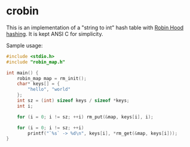 # crobin

This is an implementation of a "string to int" hash table with [Robin Hood hashing](https://en.wikipedia.org/wiki/Hash_table#Robin_Hood_hashing). It is kept ANSI C for simplicity.

Sample usage:

```c
#include <stdio.h>
#include "robin_map.h"

int main() {
    robin_map map = rm_init();
    char* keys[] = {
        "hello", "world"
    };
    int sz = (int) sizeof keys / sizeof *keys;
    int i;

    for (i = 0; i != sz; ++i) rm_put(&map, keys[i], i);

    for (i = 0; i != sz; ++i) 
        printf("`%s` -> %d\n", keys[i], *rm_get(&map, keys[i]));
}
```
